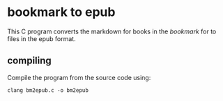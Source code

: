 # bookmark to epub
This C program converts the markdown for books in the *bookmark* for to files in the epub format.

## compiling
Compile the program from the source code using:

    clang bm2epub.c -o bm2epub

